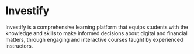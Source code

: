# Investify

Investify is a comprehensive learning platform that equips students with the knowledge and skills to make informed decisions about digital and financial matters, through engaging and interactive courses taught by experienced instructors.
